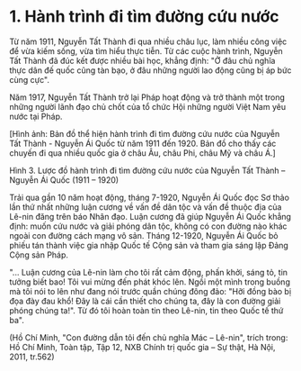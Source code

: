 # 1. Hành trình đi tìm đường cứu nước

Từ năm 1911, Nguyễn Tất Thành đi qua nhiều châu lục, làm nhiều công việc để vừa kiếm sống, vừa tìm hiểu thực tiễn. Từ các cuộc hành trình, Nguyễn Tất Thành đã đúc kết được nhiều bài học, khẳng định: "Ở đâu chủ nghĩa thực dân đế quốc cũng tàn bạo, ở đâu những người lao động cũng bị áp bức cùng cực".

Năm 1917, Nguyễn Tất Thành trở lại Pháp hoạt động và trở thành một trong những người lãnh đạo chủ chốt của tổ chức Hội những người Việt Nam yêu nước tại Pháp.

[Hình ảnh: Bản đồ thể hiện hành trình đi tìm đường cứu nước của Nguyễn Tất Thành - Nguyễn Ái Quốc từ năm 1911 đến 1920. Bản đồ cho thấy các chuyến đi qua nhiều quốc gia ở châu Âu, châu Phi, châu Mỹ và châu Á.]

Hình 3. Lược đồ hành trình đi tìm đường cứu nước của Nguyễn Tất Thành – Nguyễn Ái Quốc (1911 – 1920)

Trải qua gần 10 năm hoạt động, tháng 7-1920, Nguyễn Ái Quốc đọc Sơ thảo lần thứ nhất những luận cương về vấn đề dân tộc và vấn đề thuộc địa của Lê-nin đăng trên báo Nhân đạo. Luận cương đã giúp Nguyễn Ái Quốc khẳng định: muốn cứu nước và giải phóng dân tộc, không có con đường nào khác ngoài con đường cách mạng vô sản. Tháng 12-1920, Nguyễn Ái Quốc bỏ phiếu tán thành việc gia nhập Quốc tế Cộng sản và tham gia sáng lập Đảng Cộng sản Pháp.

"... Luận cương của Lê-nin làm cho tôi rất cảm động, phấn khởi, sáng tỏ, tin tưởng biết bao! Tôi vui mừng đến phát khóc lên. Ngồi một mình trong buồng mà tôi nói to lên như đang nói trước quần chúng đông đảo: "Hỡi đồng bào bị đọa đày đau khổ! Đây là cái cần thiết cho chúng ta, đây là con đường giải phóng chúng ta!". Từ đó tôi hoàn toàn tin theo Lê-nin, tin theo Quốc tế thứ ba".

(Hồ Chí Minh, "Con đường dẫn tôi đến chủ nghĩa Mác – Lê-nin", trích trong: Hồ Chí Minh, Toàn tập, Tập 12, NXB Chính trị quốc gia – Sự thật, Hà Nội, 2011, tr.562)